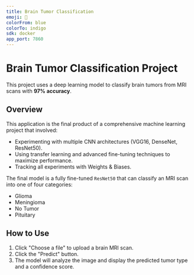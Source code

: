 ```yaml
---
title: Brain Tumor Classification
emoji: 🧠
colorFrom: blue
colorTo: indigo
sdk: docker
app_port: 7860
---
```


# Brain Tumor Classification Project

This project uses a deep learning model to classify brain tumors from MRI scans with **97% accuracy**.

## Overview
This application is the final product of a comprehensive machine learning project that involved:
- Experimenting with multiple CNN architectures (VGG16, DenseNet, ResNet50).
- Using transfer learning and advanced fine-tuning techniques to maximize performance.
- Tracking all experiments with Weights & Biases.

The final model is a fully fine-tuned `ResNet50` that can classify an MRI scan into one of four categories:
- Glioma
- Meningioma
- No Tumor
- Pituitary

## How to Use
1. Click "Choose a file" to upload a brain MRI scan.
2. Click the "Predict" button.
3. The model will analyze the image and display the predicted tumor type and a confidence score.